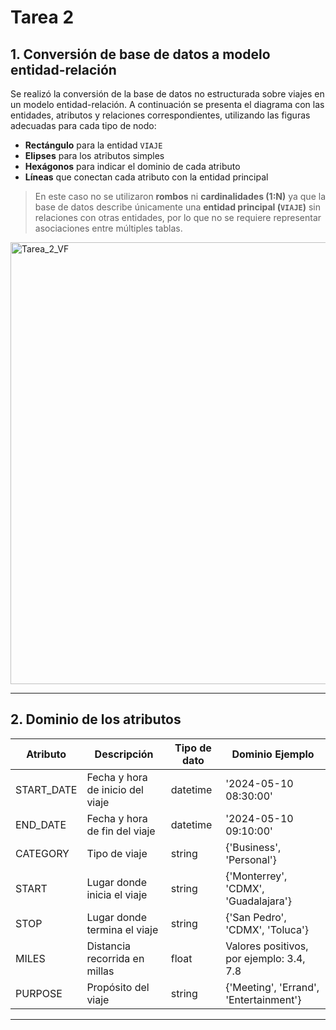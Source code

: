 # Tarea 2

## 1. Conversión de base de datos a modelo entidad-relación

Se realizó la conversión de la base de datos no estructurada sobre viajes en un modelo entidad-relación. A continuación se presenta el diagrama con las entidades, atributos y relaciones correspondientes, utilizando las figuras adecuadas para cada tipo de nodo:

- **Rectángulo** para la entidad `VIAJE`
- **Elipses** para los atributos simples
- **Hexágonos** para indicar el dominio de cada atributo
- **Líneas** que conectan cada atributo con la entidad principal

> En este caso no se utilizaron **rombos** ni **cardinalidades (1:N)** ya que la base de datos describe únicamente una **entidad principal (`VIAJE`)** sin relaciones con otras entidades, por lo que no se requiere representar asociaciones entre múltiples tablas.

<img width="707" alt="Tarea_2_VF" src="https://github.com/user-attachments/assets/19c7aac2-b597-4952-a4c3-c61c699deef4" />


---

## 2. Dominio de los atributos

| Atributo     | Descripción                           | Tipo de dato         | Dominio Ejemplo                           |
|--------------|---------------------------------------|-----------------------|-------------------------------------------|
| START_DATE   | Fecha y hora de inicio del viaje      | datetime              | '2024-05-10 08:30:00'                     |
| END_DATE     | Fecha y hora de fin del viaje         | datetime              | '2024-05-10 09:10:00'                     |
| CATEGORY     | Tipo de viaje                         | string                | {'Business', 'Personal'}                  |
| START        | Lugar donde inicia el viaje           | string                | {'Monterrey', 'CDMX', 'Guadalajara'}     |
| STOP         | Lugar donde termina el viaje          | string                | {'San Pedro', 'CDMX', 'Toluca'}          |
| MILES        | Distancia recorrida en millas         | float                 | Valores positivos, por ejemplo: 3.4, 7.8  |
| PURPOSE      | Propósito del viaje                   | string                | {'Meeting', 'Errand', 'Entertainment'}   |

---
